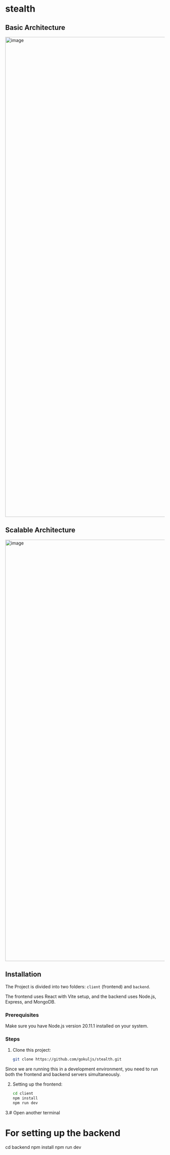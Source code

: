 # stealth

## Basic Architecture

<img width="1516" alt="image" src="https://github.com/gokuljs/stealth/assets/51263906/18150616-6299-438c-8c68-a996e747653f">

##  Scalable Architecture

<img width="1331" alt="image" src="https://github.com/gokuljs/stealth/assets/51263906/c4e7050f-67db-49cf-ba15-e089b6e8f4bc">


## Installation 

The Project is divided into two folders: `client` (frontend) and `backend`.

The frontend uses React with Vite setup, and the backend uses Node.js, Express, and MongoDB.

### Prerequisites

Make sure you have Node.js version 20.11.1 installed on your system.

### Steps

1. Clone this project:

   ```bash
   git clone https://github.com/gokuljs/stealth.git

Since we are running this in a development environment, you need to run both the frontend and backend servers simultaneously.

2. Setting up the frontend:

   ```bash
   cd client
   npm install
   npm run dev
3.# Open another terminal
# For setting up the backend
cd backend
npm install
npm run dev



